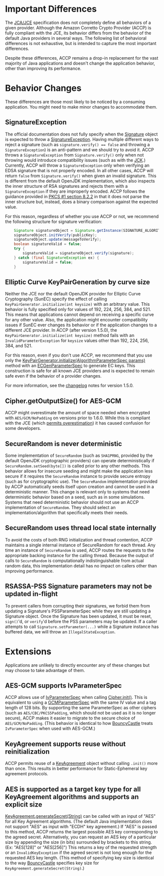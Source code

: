 # Important Differences
The [JCA/JCE](https://docs.oracle.com/en/java/javase/11/security/java-cryptography-architecture-jca-reference-guide.html) specification does not completely define all behaviors of a given provider.
Although the Amazon Corretto Crypto Provider (ACCP) is fully compliant with the JCE, its behavior differs from the behavior of the default Java providers in several ways.
The following list of behavioral differences is not exhaustive, but is intended to capture the most important differences.

Despite these differences, ACCP remains a drop-in replacement for the vast majority of Java applications and doesn't change the application behavior, other than improving its performance.

# Behavior Changes
These differences are those most likely to be noticed by a consuming application. You might need to make minor changes to accommodate them.

## SignatureException
The official documentation does not fully specify when the [Signature](https://docs.oracle.com/javase/8/docs/api/java/security/Signature.html) object is expected to throw a [SignatureException](https://docs.oracle.com/javase/8/docs/api/java/security/SignatureException.html).
Having multiple different ways to reject a signature (such as `signature.verify() == false` and throwing a `SignatureException`) is an anti-pattern and we should try to avoid it.
ACCP throws a `SignatureException` from `Signature.verify()` only when not throwing would introduce compatibility issues (such as with the [JCK](https://en.wikipedia.org/wiki/Technology_Compatibility_Kit#TCK_for_the_Java_platform).)
Currently, ACCP will throw a `SignatureException` only when verifying an EDSA signature that is not properly encoded.
In all other cases, ACCP will return `false` from `Signature.verify()` when given an invalid signature.
This is different from the default OpenJDK implementation, which also inspects the inner structure of RSA signatures and rejects them with a `SignatureException` if they are improperly encoded.
ACCP follows the guidance provided in [PKCS #1 section 8.2.2](https://tools.ietf.org/html/rfc8017#section-8.2.2) in that it does not parse the inner structure but, instead, does a binary comparison against the expected value.

For this reason, regardless of whether you use ACCP or not, we recommend the following structure for signature verification:
```java
    Signature signatureObject = Signature.getInstance(SIGNATURE_ALGORITHM);
    signatureObject.initVerify(publicKey);
    signatureObject.update(messageToVerify);
    boolean signatureValid = false;
    try {
        signatureValid = signatureObject.verify(signature);
    } catch (final SignatureException ex) {
        signatureValid = false;
    }
```

## Elliptic Curve KeyPairGeneration by curve size
Neither the JCE nor the default OpenJDK provider for Elliptic Curve Cryptography (SunEC) specify the effect of calling `KeyPairGenerator.initialize(int keysize)` with an arbitrary value.
This behavior is fully specified only for values of 192, 224, 256, 384, and 521.
This means that applications cannot depend on receiving a specific curve for any other value. Also, the application might encounter compatibility issues if SunEC ever changes its behavior or if the application changes to a different JCE provider.
In ACCP (after version 1.5.0), the `KeyPairGenerator.initialize(int keysize)` method fails with an `InvalidParameterException` for `keysize` values other than 192, 224, 256, 384, and 521.

For this reason, even if you don't use ACCP, we recommend that you use only the [KeyPairGenerator.initialize(AlgorithmParameterSpec params)](https://docs.oracle.com/javase/8/docs/api/java/security/KeyPairGenerator.html#initialize-java.security.spec.AlgorithmParameterSpec-) method with an [ECGenParameterSpec](https://docs.oracle.com/javase/8/docs/api/java/security/spec/ECGenParameterSpec.html) to generate EC keys.
This construction is safe for all known JCE providers and is expected to remain safe even if the behavior of a provider changes.

For more information, see the [changelog](./CHANGELOG.md) notes for version 1.5.0.

## Cipher.getOutputSize() for AES-GCM
ACCP might overestimate the amount of space needed when encrypted with `AES/GCM/NoPadding` on versions prior to 1.6.0.
While this is compliant with the JCE (which [permits overestimation](https://docs.oracle.com/javase/8/docs/api/javax/crypto/Cipher.html#getOutputSize-int-)) it has caused confusion for some developers.


## SecureRandom is never deterministic
Some implementation of `SecureRandom` (such as `SHA1PRNG`, provided by the default OpenJDK cryptographic providers) can operate deterministically if `SecureRandom.setSeed(byte[])` is called prior to any other methods.
This behavior allows for insecure seeding and might make the application less secure if it requires the `SecureRandom` instance to provide secure entropy (such as for cryptographic use).
The `SecureRandom` implementation provided by ACCP automatically seeds itself upon creation and cannot be used in a deterministic manner.
This change is relevant only to systems that need deterministic behavior based on a seed, such as in some simulations.
Systems that need deterministic behavior should not use an ACCP implementation of `SecureRandom`. They should select an implementation/algorithm that specifically meets their needs.

## SecureRandom uses thread local state internally
To avoid the costs of both RNG initialization and thread contention, ACCP maintains a single internal instance of SecureRandom for each thread.
Any time an instance of `SecureRandom` is used, ACCP routes the requests to the appropriate backing instance for the calling thread.
Because the output of calls to `SecureRandom` is computationally indistinguishable from actual random data, this implementation detail has no impact on callers other than improving performance.

## RSASSA-PSS Signature parameters may not be updated in-flight
To prevent callers from corrupting their signatures, we forbid them from updating a Signature's PSSParameterSpec while they are still updating a Signature object. Once the Signature has been updated, it must be reset, `sign()`'d, or `verify`'d before the PSS parameters may be updated. If a caller attempts to call `Signature.setParameter(...)` while a Signature instance has buffered data, we will throw an `IllegalStateException`.

# Extensions
Applications are unlikely to directly encounter any of these changes but may choose to take advantage of them.

## AES-GCM supports IvParameterSpec
ACCP allows use of [IvParameterSpec](https://docs.oracle.com/javase/8/docs/api/javax/crypto/spec/IvParameterSpec.html) when calling [Cipher.init()](https://docs.oracle.com/javase/8/docs/api/javax/crypto/Cipher.html#init-int-java.security.Key-java.security.spec.AlgorithmParameterSpec-).
This is equivalent to using a [GCMParameterSpec](https://docs.oracle.com/javase/8/docs/api/javax/crypto/spec/GCMParameterSpec.html) with the same IV value and a tag length of 128 bits.
By supporting the same ParameterSpec as other ciphers (such as `AES/CBC/PKCS5Padding`, which should not be used as it is no longer secure), ACCP makes it easier to migrate to the secure choice of `AES/GCM/NoPadding`.
(This behavior is identical to how [BouncyCastle](https://bouncycastle.org/java.html) treats `IvParameterSpec` when used with AES-GCM.)

## KeyAgreement supports reuse without reinitialization
ACCP permits reuse of a [KeyAgreement](https://docs.oracle.com/javase/8/docs/api/javax/crypto/KeyAgreement.html) object without calling `.init()` more than once.
This results in better performance for Static-Ephemeral key agreement protocols.

## AES is supported as a target key type for all KeyAgreement algorithms and supports an explicit size
[KeyAgreement.generateSecret(String)](https://docs.oracle.com/javase/8/docs/api/javax/crypto/KeyAgreement.html#generateSecret-java.lang.String-) can be called with an input of "AES" for all Key Agreement algorithms.
(The default Java implementation does not support "AES" as input with "ECDH" key agreement.)
If "AES" is passed to this method, ACCP returns the largest possible AES key corresponding to the agreed secret.
Alternatively, you can request an AES key of a particular size by appending the size (in bits) surrounded by brackets to this string.
(Ex: "AES[128]" or "AES[256]")
This returns a key of the requested strength or an `InvalidKeyException` if the agreed secret is not long enough for the requested AES key length.
(This method of specifying key size is identical to the way [BouncyCastle](https://bouncycastle.org/java.html) specifies key size for `KeyAgreement.generateSecret(String)`.)
